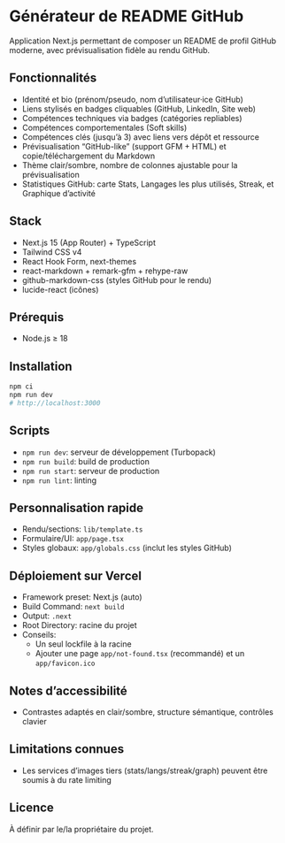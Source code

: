 # Générateur de README GitHub

Application Next.js permettant de composer un README de profil GitHub moderne, avec prévisualisation fidèle au rendu GitHub.

## Fonctionnalités

- Identité et bio (prénom/pseudo, nom d’utilisateur·ice GitHub)
- Liens stylisés en badges cliquables (GitHub, LinkedIn, Site web)
- Compétences techniques via badges (catégories repliables)
- Compétences comportementales (Soft skills)
- Compétences clés (jusqu’à 3) avec liens vers dépôt et ressource
- Prévisualisation “GitHub-like” (support GFM + HTML) et copie/téléchargement du Markdown
- Thème clair/sombre, nombre de colonnes ajustable pour la prévisualisation
- Statistiques GitHub: carte Stats, Langages les plus utilisés, Streak, et Graphique d’activité

## Stack

- Next.js 15 (App Router) + TypeScript
- Tailwind CSS v4
- React Hook Form, next-themes
- react-markdown + remark-gfm + rehype-raw
- github-markdown-css (styles GitHub pour le rendu)
- lucide-react (icônes)

## Prérequis

- Node.js ≥ 18

## Installation

```bash
npm ci
npm run dev
# http://localhost:3000
```

## Scripts

- `npm run dev`: serveur de développement (Turbopack)
- `npm run build`: build de production
- `npm run start`: serveur de production
- `npm run lint`: linting

## Personnalisation rapide

- Rendu/sections: `lib/template.ts`
- Formulaire/UI: `app/page.tsx`
- Styles globaux: `app/globals.css` (inclut les styles GitHub)

## Déploiement sur Vercel

- Framework preset: Next.js (auto)
- Build Command: `next build`
- Output: `.next`
- Root Directory: racine du projet
- Conseils:
  - Un seul lockfile à la racine
  - Ajouter une page `app/not-found.tsx` (recommandé) et un `app/favicon.ico`

## Notes d’accessibilité

- Contrastes adaptés en clair/sombre, structure sémantique, contrôles clavier

## Limitations connues

- Les services d’images tiers (stats/langs/streak/graph) peuvent être soumis à du rate limiting

## Licence

À définir par le/la propriétaire du projet.
